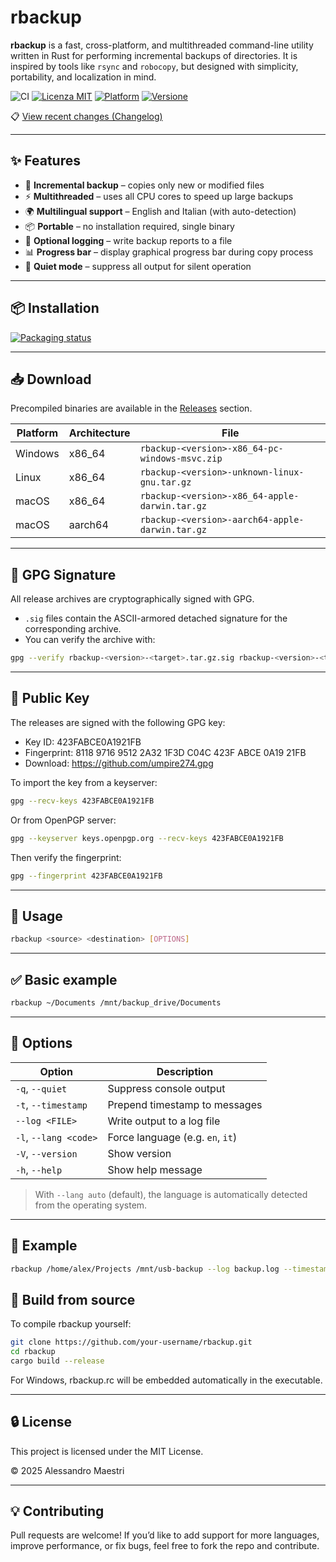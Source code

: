 # rbackup

**rbackup** is a fast, cross-platform, and multithreaded command-line utility written in Rust for performing incremental backups of directories. It is inspired by tools like `rsync` and `robocopy`, but designed with simplicity, portability, and localization in mind.

![CI](https://github.com/umpire274/rbackup/actions/workflows/ci.yml/badge.svg)
[![Licenza MIT](https://img.shields.io/badge/license-MIT-green.svg)](LICENSE)
[![Platform](https://img.shields.io/badge/platform-Windows%20%7C%20Linux%20%7C%20macOS%20Intel%20%7C%20macOS%20Apple%20Silicon-blue)](https://github.com/umpire274/rBackup/releases)
[![Versione](https://img.shields.io/badge/version-0.3.0-orange)](https://github.com/umpire274/rbackup/releases/tag/v0.3.0)

📋 [View recent changes (Changelog)](CHANGELOG.md)

---

## ✨ Features

- 🚀 **Incremental backup** – copies only new or modified files
- ⚡ **Multithreaded** – uses all CPU cores to speed up large backups
- 🌍 **Multilingual support** – English and Italian (with auto-detection)
- 📦 **Portable** – no installation required, single binary
- 🧾 **Optional logging** – write backup reports to a file
- 📊 **Progress bar** – display graphical progress bar during copy process
- 🤫 **Quiet mode** – suppress all output for silent operation

---

## 📦 Installation

[![Packaging status](https://repology.org/badge/vertical-allrepos/rbackup.svg)](https://repology.org/project/rbackup/versions)

---

## 📥 Download

Precompiled binaries are available in the [Releases](https://github.com/umpire274/rbackup/releases) section.

| Platform | Architecture | File |
|----------|--------------|------|
| Windows  | x86_64       | `rbackup-<version>-x86_64-pc-windows-msvc.zip` |
| Linux    | x86_64       | `rbackup-<version>-unknown-linux-gnu.tar.gz` |
| macOS    | x86_64       | `rbackup-<version>-x86_64-apple-darwin.tar.gz` |
| macOS    | aarch64      | `rbackup-<version>-aarch64-apple-darwin.tar.gz` |

---

## 🔐 GPG Signature

All release archives are cryptographically signed with GPG.

- `.sig` files contain the ASCII-armored detached signature for the corresponding archive.
- You can verify the archive with:

```bash
gpg --verify rbackup-<version>-<target>.tar.gz.sig rbackup-<version>-<target>.tar.gz
```

---

## 🔑 Public Key

The releases are signed with the following GPG key:

* Key ID: 423FABCE0A1921FB
* Fingerprint: 8118 9716 9512 2A32 1F3D C04C 423F ABCE 0A19 21FB
* Download: https://github.com/umpire274.gpg

To import the key from a keyserver:

```sh
gpg --recv-keys 423FABCE0A1921FB
```

Or from OpenPGP server:

```sh
gpg --keyserver keys.openpgp.org --recv-keys 423FABCE0A1921FB
```

Then verify the fingerprint:

```sh
gpg --fingerprint 423FABCE0A1921FB
```

---

## 🚀 Usage

```sh
rbackup <source> <destination> [OPTIONS]
```

---

## ✅ Basic example

```sh
rbackup ~/Documents /mnt/backup_drive/Documents
```

---

## 🧩 Options

| Option                | Description                      |
| --------------------- | -------------------------------- |
| `-q`, `--quiet`       | Suppress console output          |
| `-t`, `--timestamp`   | Prepend timestamp to messages    |
| `--log <FILE>`        | Write output to a log file       |
| `-l`, `--lang <code>` | Force language (e.g. `en`, `it`) |
| `-V`, `--version`     | Show version                     |
| `-h`, `--help`        | Show help message                |

> With `--lang auto` (default), the language is automatically detected from the operating system.

---

## 📝 Example

```sh
rbackup /home/alex/Projects /mnt/usb-backup --log backup.log --timestamp
```

## 🧪 Build from source

To compile rbackup yourself:

```sh
git clone https://github.com/your-username/rbackup.git
cd rbackup
cargo build --release
```

For Windows, rbackup.rc will be embedded automatically in the executable.

---

## 🔒 License

This project is licensed under the MIT License.

© 2025 Alessandro Maestri

---

## 💡 Contributing

Pull requests are welcome! If you’d like to add support for more languages, improve performance, or fix bugs, feel free to fork the repo and contribute.
